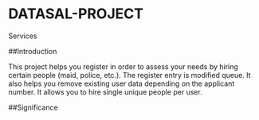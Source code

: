 # DATASAL-PROJECT
Services

##Introduction

This project helps you register in order to assess your needs by hiring certain people (maid, police, etc.). The register entry is modified queue. It also helps you remove existing user data depending on the applicant number. It allows you to hire single unique people per user.



##Significance
